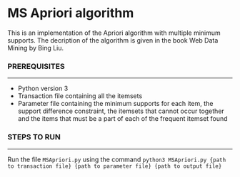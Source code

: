 # MS Apriori algorithm

This is an implementation of the Apriori algorithm with multiple minimum supports. The decription of the algorithm is given in the book Web Data Mining by Bing Liu.

### **PREREQUISITES**
----
- Python version 3
- Transaction file containing all the itemsets
- Parameter file containing the minimum supports for each item, the support difference constraint, the itemsets that cannot occur together and the items that must be a part of each of the frequent itemset found

### **STEPS TO RUN**
----
Run the file `MSApriori.py` using the command `python3 MSApriori.py {path to transaction file} {path to parameter file} {path to output file}`
